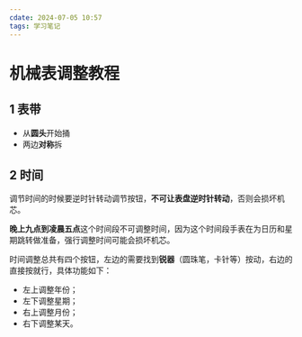```yaml
---
cdate: 2024-07-05 10:57
tags: 学习笔记 
---
```


# 机械表调整教程

## 1 表带

- 从**圆头**开始捅
- 两边**对称**拆

## 2 时间

调节时间的时候要逆时针转动调节按钮，**不可让表盘逆时针转动**，否则会损坏机芯。

**晚上九点到凌晨五点**这个时间段不可调整时间，因为这个时间段手表在为日历和星期跳转做准备，强行调整时间可能会损坏机芯。

时间调整总共有四个按钮，左边的需要找到**锐器**（圆珠笔，卡针等）按动，右边的直接按就行，具体功能如下：

- 左上调整年份；
- 左下调整星期；
- 右上调整月份；
- 右下调整某天。